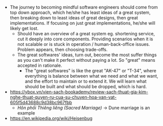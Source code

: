- The journey to becoming mindful software engineers should come from top down approach, which he/she has least ideas of a great system, then breaking down to least ideas of great designs, then great implementations. If focusing on just great implementations, he/she will likely get lost.
	- Should have an overview of a great system eg. shortening service, cut it deeply into core components. Providing scenarios when it is not scalable or is stuck in operation / human-back-office issues. Problem appears, then choosing trade-offs.
	- The great softwares' ideas, turn out, become the most suffer things as you can't make it perfect without paying a lot. So "great" means accepted in rationale.
		- The "great softwares" is like the great "AK-47" or "T-34", where everything is balance between what we need and what we want, and the effort to maintain or to extend it. We will learn what should be built and what should be dropped, which is hard.
- https://ybox.vn/vien-sach-bookademy/review-sach-thuat-gia-kim-nghe-thuat-quyen-ru-cua-su-chuyen-hoa-van-vat-605f5d43688c9d38bc967fbb
	- _Hôn phối Thiêng liêng (Sacred Marriage)_ -> Dune marriage is an example
- https://en.wikipedia.org/wiki/Heisenbug